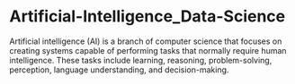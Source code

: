 # Artificial-Intelligence_Data-Science
Artificial intelligence (AI) is a branch of computer science that focuses on creating systems capable of performing tasks that normally require human intelligence. These tasks include learning, reasoning, problem-solving, perception, language understanding, and decision-making.
